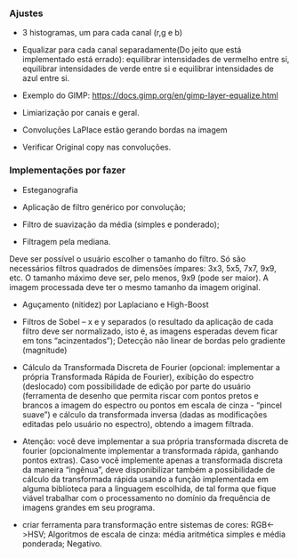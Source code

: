 
### Ajustes
- 3 histogramas, um para cada canal (r,g e b)

- Equalizar para cada canal separadamente(Do jeito que está implementado está errado): equilibrar intensidades de vermelho entre si, equilibrar intensidades de verde entre si e equilibrar intensidades de azul entre si. 

- Exemplo do GIMP: https://docs.gimp.org/en/gimp-layer-equalize.html

- Limiarização por canais e geral.

- Convoluções LaPlace estão gerando bordas na imagem

- Verificar Original copy nas convoluções.

### Implementações por fazer

- Esteganografia

- Aplicação de filtro genérico por convolução;
  
- Filtro de suavização da média (simples e ponderado);
  
- Filtragem pela mediana.
  
Deve ser possível o usuário escolher o tamanho do filtro. Só são necessários filtros quadrados de dimensões ímpares: 3x3, 5x5, 7x7, 9x9, etc. O tamanho máximo deve ser, pelo menos, 9x9 (pode ser maior). A imagem processada deve ter o mesmo tamanho da imagem original.

- Aguçamento (nitidez) por Laplaciano e High-Boost

- Filtros de Sobel – x e y separados (o resultado da aplicação de cada filtro deve ser normalizado, isto é, as imagens esperadas devem ficar em tons “acinzentados”); Detecção não linear de bordas pelo gradiente (magnitude)

- Cálculo da Transformada Discreta de Fourier (opcional: implementar a própria Transformada Rápida de Fourier), exibição do espectro (deslocado) com possibilidade de edição por parte do usuário (ferramenta de desenho que permita riscar com pontos pretos e brancos a imagem do espectro ou pontos em escala de cinza - “pincel suave”) e cálculo da transformada inversa (dadas as modificações editadas pelo usuário no espectro), obtendo a imagem filtrada.

- Atenção: você deve implementar a sua própria transformada discreta de fourier (opcionalmente implementar a transformada rápida, ganhando pontos extras). Caso você implemente apenas a transformada discreta da maneira “ingênua”, deve disponibilizar também a possibilidade de cálculo da transformada rápida usando a função implementada em alguma biblioteca para a linguagem escolhida, de tal forma que fique viável trabalhar com o processamento no domínio da frequência de imagens grandes em seu programa.

- criar ferramenta para transformação entre sistemas de cores: RGB<->HSV; Algoritmos de escala de cinza: média aritmética simples e média ponderada; Negativo.
